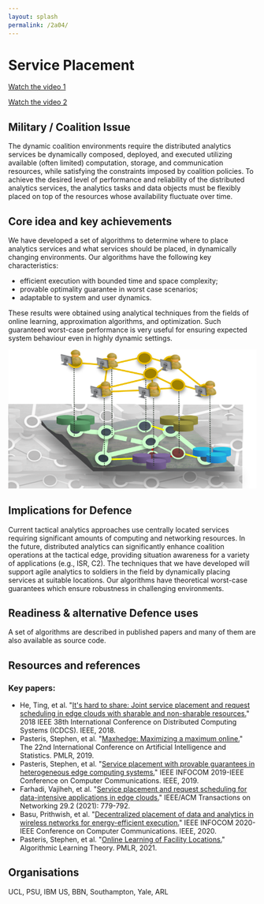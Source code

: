 ```yaml
---
layout: splash
permalink: /2a04/
---
```


# Service Placement

[Watch the video 1](https://ibm.box.com/v/Showcase-2a04-video)

[Watch the video 2](https://ibm.box.com/v/Showcase-2a04pt2-video)


## Military / Coalition Issue

The dynamic coalition environments require the distributed analytics services be dynamically composed, deployed, and executed utilizing available (often limited) computation, storage, and communication resources, while satisfying the constraints imposed by coalition policies. To achieve the desired level of performance and reliability of the distributed analytics services, the analytics tasks and data objects must be flexibly placed on top of the resources whose availability fluctuate over time. 

## Core idea and key achievements

We have developed a set of algorithms to determine where to place analytics services and what services should be placed, in dynamically changing environments. Our algorithms have the following key characteristics:
- efficient execution with bounded time and space complexity;
- provable optimality guarantee in worst case scenarios;
- adaptable to system and user dynamics.

These results were obtained using analytical techniques from the fields of online learning, approximation algorithms, and optimization. Such guaranteed worst-case performance is very useful for ensuring expected system behaviour even in highly dynamic settings.

   ![image info](/dais/achievements/images/2a04-figure1.png)
## Implications for Defence

Current tactical analytics approaches use centrally located services requiring significant amounts of computing and networking resources. In the future, distributed analytics can significantly enhance coalition operations at the tactical edge, providing situation awareness for a variety of applications (e.g., ISR, C2). The techniques that we have developed will support agile analytics to soldiers in the field by dynamically placing services at suitable locations. Our algorithms have theoretical worst-case guarantees which ensure robustness in challenging environments.

## Readiness & alternative Defence uses

A set of algorithms are described in published papers and many of them are also available as source code.

## Resources and references
### Key papers: 
* He, Ting, et al. "[It's hard to share: Joint service placement and request scheduling in edge clouds with sharable and non-sharable resources.](/doc-2472/)" 2018 IEEE 38th International Conference on Distributed Computing Systems (ICDCS). IEEE, 2018.
* Pasteris, Stephen, et al. "[Maxhedge: Maximizing a maximum online.](/doc-3586/)" The 22nd International Conference on Artificial Intelligence and Statistics. PMLR, 2019.
* Pasteris, Stephen, et al. "[Service placement with provable guarantees in heterogeneous edge computing systems.](/doc-3577/)" IEEE INFOCOM 2019-IEEE Conference on Computer Communications. IEEE, 2019.
* Farhadi, Vajiheh, et al. "[Service placement and request scheduling for data-intensive applications in edge clouds.](/doc-3578/)" IEEE/ACM Transactions on Networking 29.2 (2021): 779-792.
* Basu, Prithwish, et al. "[Decentralized placement of data and analytics in wireless networks for energy-efficient execution.](/doc-5506/)" IEEE INFOCOM 2020-IEEE Conference on Computer Communications. IEEE, 2020.
* Pasteris, Stephen, et al. "[Online Learning of Facility Locations.](/doc-5664)" Algorithmic Learning Theory. PMLR, 2021.


## Organisations

UCL, PSU, IBM US, BBN, Southampton, Yale, ARL
